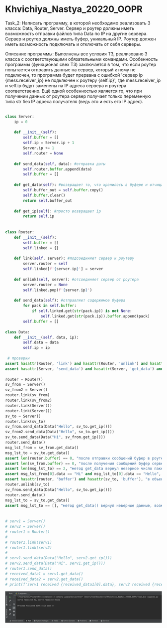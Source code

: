 # Khvichiya_Nastya_20220_OOPR

Task_2:
Написать программу, в которой необходимо реализовать 3 класса: Data, Router, Server. Сервер и роутер должны иметь возможность отправки файлов типа Data по IP на другие сервера. Сервер и роутер должны иметь буфер, уникальный IP. Роутер должен иметь возможность подключать и отключать от себя серверы.

Описание программы:
Выполнены все условия ТЗ, реализовано 3 класса с соответствующими обязательными командами. Особенность программы (функционал свех ТЗ) заключается в том, что если роутер попытается отправить данные на сервер, который к нему не подключен, то программа будет прервана с ошибкой 'сервер ip {mess.receiver_ip} не подключен к роутеру {self.ip}', где mess.receiver_ip и self.ip будут заменены на IP адреса сервера и роутера соответственно. Ещё одной особенностью является то, что при получении данных от роутера сервер получает только переменную типа str без IP адреса получателя (ведь это и есть его IP адрес).


```python

class Server:
    ip = 0

    def __init__(self):
        self.buffer = []
        self.ip = Server.ip + 1
        Server.ip += 1
        self.router = None

    def send_data(self, data): #отправка даты
        self.router.buffer.append(data)
        self.buffer = []

    def get_data(self): #возвращает то, что хранилось в буфере и отчищает его
        self.buffer_out = self.buffer.copy()
        self.buffer.clear()
        return self.buffer_out

    def get_ip(self): #просто возвращает ip
        return self.ip


class Router:
    def __init__(self):
        self.buffer = []
        self.linked = {}

    def link(self, server): #подсоединяет сервер к роутеру
        server.router = self
        self.linked[f'{server.ip}'] = server

    def unlink(self, server): #отсоединяет сервер от роутера
        server.router = None
        self.linked.pop(f'{server.ip}')

    def send_data(self): #отправляет содержимое буфера
        for pack in self.buffer:
            if self.linked.get(str(pack.ip)) is not None:
                self.linked.get(str(pack.ip)).buffer.append(pack)
        self.buffer = []

class Data:
    def __init__(self, data, ip):
        self.data = data
        self.ip = ip

 # проверки
assert hasattr(Router, 'link') and hasattr(Router, 'unlink') and hasattr(Router, 'send_data'), "в классе Router присутсвутю не все методы, указанные в задании"
assert hasattr(Server, 'send_data') and hasattr(Server, 'get_data') and hasattr(Server, 'get_ip'), "в классе Server присутсвутю не все методы, указанные в задании"

router = Router()
sv_from = Server()
sv_from2 = Server()
router.link(sv_from)
router.link(sv_from2)
router.link(Server())
router.link(Server())
sv_to = Server()
router.link(sv_to)
sv_from.send_data(Data("Hello", sv_to.get_ip()))
sv_from2.send_data(Data("Hello", sv_to.get_ip()))
sv_to.send_data(Data("Hi", sv_from.get_ip()))
router.send_data()
msg_lst_from = sv_from.get_data()
msg_lst_to = sv_to.get_data()
assert len(router.buffer) == 0, "после отправки сообщений буфер в роутере должен очищаться"
assert len(sv_from.buffer) == 0, "после получения сообщений буфер сервера должен очищаться"
assert len(msg_lst_to) == 2, "метод get_data вернул неверное число пакетов"
assert msg_lst_from[0].data == "Hi" and msg_lst_to[0].data == "Hello", "данные не прошли по сети, классы не функционируют должным образом"
assert hasattr(router, 'buffer') and hasattr(sv_to, 'buffer'), "в объектах классов Router и/или Server отсутствует локальный атрибут buffer"
router.unlink(sv_to)
sv_from.send_data(Data("Hello", sv_to.get_ip()))
router.send_data()
msg_lst_to = sv_to.get_data()
assert msg_lst_to == [], "метод get_data() вернул неверные данные, возможно, неправильно работает метод unlink()"


# serv1 = Server()
# serv2 = Server()
# router1 = Router()
#
# router1.link(serv1)
# router1.link(serv2)
#
# serv1.send_data(Data("Hello", serv2.get_ip()))
# serv2.send_data(Data("Hi", serv1.get_ip()))
# router1.send_data()
# received_data1 = serv1.get_data()
# received_data2 = serv2.get_data()
# print(f'serv1 received {received_data1[0].data}, serv2 received {received_data2[0].data}')


```

![вывод](https://github.com/nst34/Khvichiya_Nastya_20220_OOPR/blob/main/Task_2/image/вывод%202%20задания.png)
